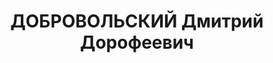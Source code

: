 ---
title: ДОБРОВОЛЬСКИЙ Дмитрий Дорофеевич
description: "1898 р., с. Брідок Гайсинського р-ну Вінницької обл., українець, з робітників,\
  \ чл. ВКП(б), освіта вища, начальник депо залізничного цеху Криворізького металургійного\
  \ з-ду. \n  15.01.1938 р.звинувачений у належності до а/рад. організації, розстріляний\
  \ 16.01.1938 р. \n  Реабілітований 29.10.1957 р."
---